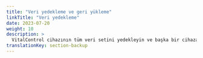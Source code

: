 ```yaml
---
title: "Veri yedekleme ve geri yükleme"
linkTitle: "Veri yedekleme"
date: 2023-07-20
weight: 10
description: >
  VitalControl cihazının tüm veri setini yedekleyin ve başka bir cihaza geri yükleyin.
translationKey: section-backup
---
```

